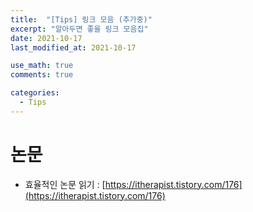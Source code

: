 ```yaml
---
title:  "[Tips] 링크 모음 (추가중)"
excerpt: "알아두면 좋을 링크 모음집"
date: 2021-10-17
last_modified_at: 2021-10-17

use_math: true
comments: true

categories:
  - Tips
---
```





# 논문

- 효율적인 논문 읽기 : [https://itherapist.tistory.com/176](https://itherapist.tistory.com/176)


